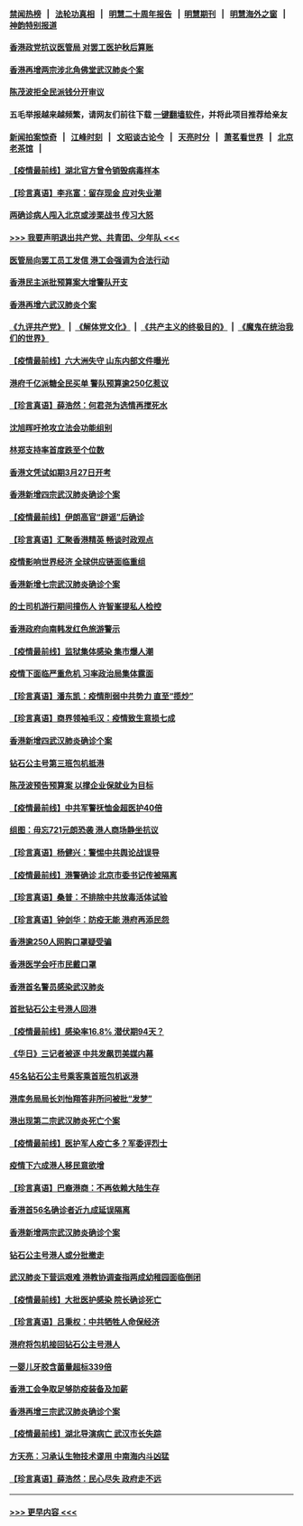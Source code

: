 #### [禁闻热榜](热点新闻.md?=0)  &nbsp;&nbsp;|&nbsp;&nbsp; [法轮功真相](https://github.com/gfw-breaker/truth/blob/master/README.md?=0) &nbsp;&nbsp;|&nbsp;&nbsp; [明慧二十周年报告](https://github.com/gfw-breaker/mh-reports/blob/master/README.md?=0) &nbsp;&nbsp;|&nbsp;&nbsp;[明慧期刊](https://github.com/gfw-breaker/mh-qikan) &nbsp;&nbsp;|&nbsp;&nbsp; [明慧海外之窗](https://github.com/gfw-breaker/mh-news/blob/master/README.md?=0) &nbsp;&nbsp;|&nbsp;&nbsp; [神韵特别报道](https://github.com/gfw-breaker/mh-news/blob/master/shenyun.md?=0)
#### [香港政党抗议医管局 对罢工医护秋后算账](../pages/nsc415/n11901746.md?t=02281302) 
#### [香港再增两宗涉北角佛堂武汉肺炎个案](../pages/nsc415/n11901737.md?t=02281302) 
#### [陈茂波拒全民派钱分开审议](../pages/nsc415/n11901672.md?t=02281302) 
#### 五毛举报越来越频繁，请网友们前往下载 [一键翻墙软件](https://github.com/gfw-breaker/ssr-accounts)，并将此项目推荐给亲友
#### [新闻拍案惊奇](https://github.com/gfw-breaker/banned-news/blob/master/pages/link4.md) &nbsp;&nbsp;|&nbsp;&nbsp; [江峰时刻](https://github.com/gfw-breaker/banned-news/blob/master/pages/link4.md) &nbsp;&nbsp;|&nbsp;&nbsp; [文昭谈古论今](https://github.com/gfw-breaker/banned-news/blob/master/pages/link4.md) &nbsp;&nbsp;|&nbsp;&nbsp; [天亮时分](https://github.com/gfw-breaker/banned-news/blob/master/pages/link4.md) &nbsp;&nbsp;|&nbsp;&nbsp; [萧茗看世界](https://github.com/gfw-breaker/banned-news/blob/master/pages/link4.md) &nbsp;&nbsp;|&nbsp;&nbsp; [北京老茶馆](https://github.com/gfw-breaker/banned-news/blob/master/pages/link4.md) &nbsp;&nbsp;|&nbsp;&nbsp; 
#### [【疫情最前线】湖北官方曾令销毁病毒样本](../pages/nsc415/n11901518.md?t=02281302) 
#### [【珍言真语】李兆富：留存现金 应对失业潮](../pages/nsc415/n11901448.md?t=02281302) 
#### [两确诊病人闯入北京或涉栗战书 传习大怒](../pages/nsc415/n11901180.md?t=02281302) 
#### [>>> 我要声明退出共产党、共青团、少年队 <<<](https://github.com/begood0513/goodnews/blob/master/quit/letter.md) 
#### [医管局向罢工员工发信 港工会强调为合法行动](../pages/nsc415/n11898870.md?t=02281302) 
#### [香港民主派批预算案大增警队开支](../pages/nsc415/n11898813.md?t=02281302) 
#### [香港再增六武汉肺炎个案](../pages/nsc415/n11898843.md?t=02281302) 
#### [《九评共产党》](https://github.com/begood0513/9ping.md/blob/master/README.md) &nbsp;|&nbsp; [《解体党文化》](../../../../jtdwh.md/blob/master/README.md)  &nbsp;|&nbsp; [《共产主义的终极目的》](../../../../gczydzjmd.md/blob/master/README.md) &nbsp;|&nbsp; [《魔鬼在统治我们的世界》](../../../../mgztzwmdsj.md/blob/master/README.md) 
#### [【疫情最前线】六大洲失守 山东内部文件曝光](../pages/nsc415/n11898455.md?t=02281302) 
#### [港府千亿派糖全民买单 警队预算逾250亿惹议](../pages/nsc415/n11898608.md?t=02281302) 
#### [【珍言真语】薛浩然：何君尧为选情再搅死水](../pages/nsc415/n11898269.md?t=02281302) 
#### [沈旭晖吁抢攻立法会功能组别](../pages/nsc415/n11896084.md?t=02281302) 
#### [林郑支持率首度跌至个位数](../pages/nsc415/n11896058.md?t=02281302) 
#### [香港文凭试如期3月27日开考](../pages/nsc415/n11896055.md?t=02281302) 
#### [香港新增四宗武汉肺炎确诊个案](../pages/nsc415/n11896040.md?t=02281302) 
#### [【疫情最前线】伊朗高官“辟谣”后确诊](../pages/nsc415/n11895902.md?t=02281302) 
#### [【珍言真语】汇聚香港精英 畅谈时政观点](../pages/nsc415/n11895733.md?t=02281302) 
#### [疫情影响世界经济 全球供应链面临重组](../pages/nsc415/n11895634.md?t=02281302) 
#### [香港新增七宗武汉肺炎确诊个案](../pages/nsc415/n11893498.md?t=02281302) 
#### [的士司机游行期间撞伤人 许智峯提私人检控](../pages/nsc415/n11893483.md?t=02281302) 
#### [香港政府向南韩发红色旅游警示](../pages/nsc415/n11893398.md?t=02281302) 
#### [【疫情最前线】监狱集体感染 集市爆人潮](../pages/nsc415/n11893181.md?t=02281302) 
#### [疫情下面临严重危机  习率政治局集体露面](../pages/nsc415/n11893305.md?t=02281302) 
#### [【珍言真语】潘东凯：疫情削弱中共势力 直至“揽炒”](../pages/nsc415/n11892866.md?t=02281302) 
#### [【珍言真语】商界领袖毛汉：疫情致生意损七成](../pages/nsc415/n11890348.md?t=02281302) 
#### [香港新增四武汉肺炎确诊个案](../pages/nsc415/n11890610.md?t=02281302) 
#### [钻石公主号第三班包机抵港](../pages/nsc415/n11890645.md?t=02281302) 
#### [陈茂波预告预算案 以撑企业保就业为目标](../pages/nsc415/n11890574.md?t=02281302) 
#### [【疫情最前线】中共军警抚恤金超医护40倍](../pages/nsc415/n11890458.md?t=02281302) 
#### [组图：毋忘721元朗恐袭 港人商场静坐抗议](../pages/nsc415/n11876882.md?t=02281302) 
#### [【珍言真语】杨健兴：警惕中共舆论战误导](../pages/nsc415/n11888131.md?t=02281302) 
#### [【疫情最前线】港警确诊 北京市委书记传被隔离](../pages/nsc415/n11886872.md?t=02281302) 
#### [【珍言真语】桑普：不排除中共放毒活体试验](../pages/nsc415/n11886832.md?t=02281302) 
#### [【珍言真语】钟剑华：防疫无能 港府再添民怨](../pages/nsc415/n11884504.md?t=02281302) 
#### [香港逾250人网购口罩疑受骗](../pages/nsc415/n11884388.md?t=02281302) 
#### [香港医学会吁市民戴口罩](../pages/nsc415/n11884367.md?t=02281302) 
#### [香港首名警员感染武汉肺炎](../pages/nsc415/n11884357.md?t=02281302) 
#### [首批钻石公主号港人回港](../pages/nsc415/n11884333.md?t=02281302) 
#### [【疫情最前线】感染率16.8% 潜伏期94天？](../pages/nsc415/n11884256.md?t=02281302) 
#### [《华日》三记者被逐 中共发飙罚美媒内幕](../pages/nsc415/n11884184.md?t=02281302) 
#### [45名钻石公主号乘客乘首班包机返港](../pages/nsc415/n11881770.md?t=02281302) 
#### [港库务局局长刘怡翔答非所问被批“发梦”](../pages/nsc415/n11881752.md?t=02281302) 
#### [港出现第二宗武汉肺炎死亡个案](../pages/nsc415/n11881736.md?t=02281302) 
#### [【疫情最前线】医护军人疫亡多？军委评烈士](../pages/nsc415/n11881655.md?t=02281302) 
#### [疫情下六成港人移民意欲增](../pages/nsc415/n11881699.md?t=02281302) 
#### [【珍言真语】巴裔港商：不再依赖大陆生存](../pages/nsc415/n11881126.md?t=02281302) 
#### [香港首56名确诊者近九成延误隔离](../pages/nsc415/n11879079.md?t=02281302) 
#### [香港新增两宗武汉肺炎确诊个案](../pages/nsc415/n11879064.md?t=02281302) 
#### [钻石公主号港人或分批撤走](../pages/nsc415/n11879029.md?t=02281302) 
#### [武汉肺炎下营运艰难 港教协调查指两成幼稚园面临倒闭](../pages/nsc415/n11878989.md?t=02281302) 
#### [【疫情最前线】大批医护感染 院长确诊死亡](../pages/nsc415/n11878595.md?t=02281302) 
#### [【珍言真语】吕秉权：中共牺牲人命保经济](../pages/nsc415/n11878390.md?t=02281302) 
#### [港府将包机接回钻石公主号港人](../pages/nsc415/n11876352.md?t=02281302) 
#### [一婴儿牙胶含菌量超标339倍](../pages/nsc415/n11876336.md?t=02281302) 
#### [香港工会争取足够防疫装备及加薪](../pages/nsc415/n11876313.md?t=02281302) 
#### [香港再增三宗武汉肺炎确诊个案](../pages/nsc415/n11876297.md?t=02281302) 
#### [【疫情最前线】湖北导演病亡 武汉市长失踪](../pages/nsc415/n11876272.md?t=02281302) 
#### [方天亮：习承认生物技术谬用 中南海内斗凶猛](../pages/nsc415/n11873679.md?t=02281302) 
#### [【珍言真语】薛浩然：民心尽失 政府走不远](../pages/nsc415/n11875838.md?t=02281302) 

----
#### [ >>> 更早内容 <<< ](../indexes/nsc415-earlier.md)
